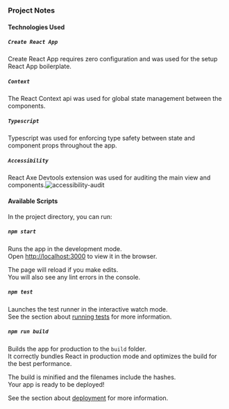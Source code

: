 ### Project Notes

#### Technologies Used

##### `Create React App`

Create React App requires zero configuration and was used for the setup React App boilerplate.

##### `Context`

The React Context api was used for global state management between the components.

##### `Typescript`

Typescript was used for enforcing type safety between state and component props throughout the app.

##### `Accessibility`

React Axe Devtools extension was used for auditing the main view and components.![accessibility-audit](https://user-images.githubusercontent.com/13320719/166165866-31f81dd9-d860-44a6-b8d4-316d159cc22f.jpg)

#### Available Scripts

In the project directory, you can run:

##### `npm start`

Runs the app in the development mode.\
Open [http://localhost:3000](http://localhost:3000) to view it in the browser.

The page will reload if you make edits.\
You will also see any lint errors in the console.

##### `npm test`

Launches the test runner in the interactive watch mode.\
See the section about [running tests](https://facebook.github.io/create-react-app/docs/running-tests) for more information.

##### `npm run build`

Builds the app for production to the `build` folder.\
It correctly bundles React in production mode and optimizes the build for the best performance.

The build is minified and the filenames include the hashes.\
Your app is ready to be deployed!

See the section about [deployment](https://facebook.github.io/create-react-app/docs/deployment) for more information.
